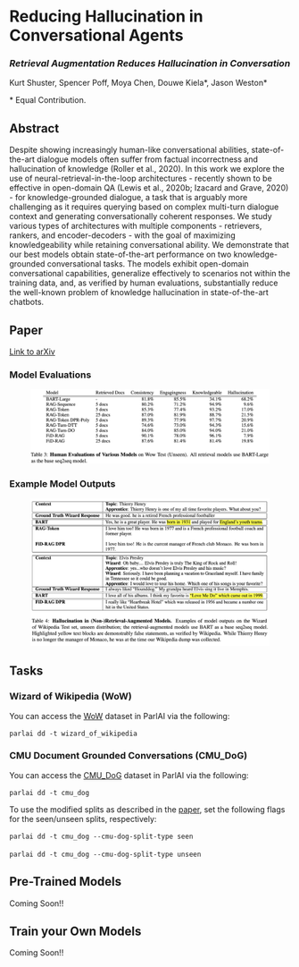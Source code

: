 # Reducing Hallucination in Conversational Agents

### _Retrieval Augmentation Reduces Hallucination in Conversation_

Kurt Shuster, Spencer Poff, Moya Chen, Douwe Kiela\*, Jason Weston\*

\* Equal Contribution.

## Abstract

Despite showing increasingly human-like conversational abilities, state-of-the-art dialogue models often suffer from factual incorrectness and hallucination of knowledge (Roller et al., 2020). In this work we explore the use of neural-retrieval-in-the-loop architectures - recently shown to be effective in open-domain QA (Lewis et al., 2020b; Izacard and Grave, 2020) - for knowledge-grounded dialogue, a task that is arguably more challenging as it requires querying based on complex multi-turn dialogue context and generating conversationally coherent responses. We study various types of architectures with multiple components - retrievers, rankers, and encoder-decoders - with the goal of maximizing knowledgeability while retaining conversational ability. We demonstrate that our best models obtain state-of-the-art performance on two knowledge-grounded conversational tasks. The models exhibit open-domain conversational capabilities, generalize effectively to scenarios not within the training data, and, as verified by human evaluations, substantially reduce the well-known problem of knowledge hallucination in state-of-the-art chatbots.

## Paper

[Link to arXiv](https://arxiv.org/abs/TODO)

### Model Evaluations


<p align="center"><img width="85%" src="Human_Evals.png" /></p>

### Example Model Outputs

<p align="center"><img width="85%" src="Model_Outputs.png" /></p>

## Tasks

### Wizard of Wikipedia (WoW)

You can access the [WoW](https://openreview.net/forum?id=r1l73iRqKm) dataset in ParlAI via the following:

    parlai dd -t wizard_of_wikipedia

### CMU Document Grounded Conversations (CMU_DoG)

You can access the [CMU_DoG](https://arxiv.org/abs/1809.07358) dataset in ParlAI via the following:

    parlai dd -t cmu_dog

To use the modified splits as described in the [paper](https://arxiv.org/abs/TODO), set the following flags for the seen/unseen splits, respectively:

    parlai dd -t cmu_dog --cmu-dog-split-type seen

    parlai dd -t cmu_dog --cmu-dog-split-type unseen

## Pre-Trained Models

Coming Soon!!

## Train your Own Models

Coming Soon!!
